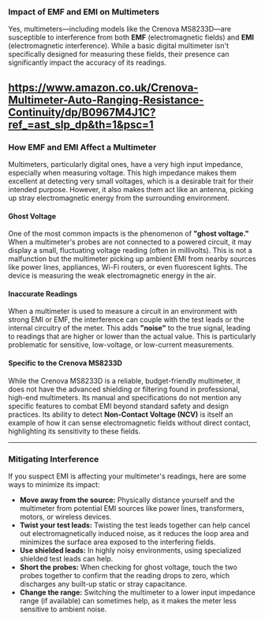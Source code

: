 ### Impact of EMF and EMI on Multimeters

Yes, multimeters—including models like the Crenova MS8233D—are susceptible to interference from both **EMF** (electromagnetic fields) and **EMI** (electromagnetic interference). While a basic digital multimeter isn't specifically designed for measuring these fields, their presence can significantly impact the accuracy of its readings.

https://www.amazon.co.uk/Crenova-Multimeter-Auto-Ranging-Resistance-Continuity/dp/B0967M4J1C?ref_=ast_slp_dp&th=1&psc=1
---

### How EMF and EMI Affect a Multimeter

Multimeters, particularly digital ones, have a very high input impedance, especially when measuring voltage. This high impedance makes them excellent at detecting very small voltages, which is a desirable trait for their intended purpose. However, it also makes them act like an antenna, picking up stray electromagnetic energy from the surrounding environment.

#### Ghost Voltage
One of the most common impacts is the phenomenon of **"ghost voltage."** When a multimeter's probes are not connected to a powered circuit, it may display a small, fluctuating voltage reading (often in millivolts). This is not a malfunction but the multimeter picking up ambient EMI from nearby sources like power lines, appliances, Wi-Fi routers, or even fluorescent lights. The device is measuring the weak electromagnetic energy in the air.

#### Inaccurate Readings
When a multimeter is used to measure a circuit in an environment with strong EMI or EMF, the interference can couple with the test leads or the internal circuitry of the meter. This adds **"noise"** to the true signal, leading to readings that are higher or lower than the actual value. This is particularly problematic for sensitive, low-voltage, or low-current measurements.

#### Specific to the Crenova MS8233D
While the Crenova MS8233D is a reliable, budget-friendly multimeter, it does not have the advanced shielding or filtering found in professional, high-end multimeters. Its manual and specifications do not mention any specific features to combat EMI beyond standard safety and design practices. Its ability to detect **Non-Contact Voltage (NCV)** is itself an example of how it can sense electromagnetic fields without direct contact, highlighting its sensitivity to these fields.

---

### Mitigating Interference

If you suspect EMI is affecting your multimeter's readings, here are some ways to minimize its impact:
* **Move away from the source:** Physically distance yourself and the multimeter from potential EMI sources like power lines, transformers, motors, or wireless devices.
* **Twist your test leads:** Twisting the test leads together can help cancel out electromagnetically induced noise, as it reduces the loop area and minimizes the surface area exposed to the interfering fields.
* **Use shielded leads:** In highly noisy environments, using specialized shielded test leads can help.
* **Short the probes:** When checking for ghost voltage, touch the two probes together to confirm that the reading drops to zero, which discharges any built-up static or stray capacitance.
* **Change the range:** Switching the multimeter to a lower input impedance range (if available) can sometimes help, as it makes the meter less sensitive to ambient noise.
